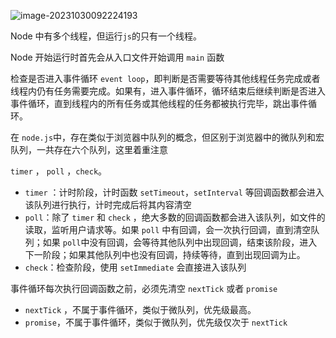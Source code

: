 ![image-20231030092224193](https://mlbzdx.oss-cn-chengdu.aliyuncs.com/image-20231030092224193.png)

Node 中有多个线程，但运行`js`的只有一个线程。

Node 开始运行时首先会从入口文件开始调用 `main` 函数

检查是否进入事件循环 `event loop`，即判断是否需要等待其他线程任务完成或者线程内仍有任务需要完成。如果有，进入事件循环，循环结束后继续判断是否进入事件循环，直到线程内的所有任务或其他线程的任务都被执行完毕，跳出事件循环。

在 `node.js`中，存在类似于浏览器中队列的概念，但区别于浏览器中的微队列和宏队列，一共存在六个队列，这里着重注意

`timer` ， `poll` ，`check`。

* `timer` ：计时阶段，计时函数 `setTimeout`，`setInterval` 等回调函数都会进入该队列进行执行，计时完成后将其内容清空
* `poll`：除了 `timer` 和 `check` ，绝大多数的回调函数都会进入该队列，如文件的读取，监听用户请求等。如果 `poll` 中有回调，会一次执行回调，直到清空队列；如果 `poll`中没有回调，会等待其他队列中出现回调，结束该阶段，进入下一阶段；如果其他队列中也没有回调，持续等待，直到出现回调为止。
* `check`：检查阶段，使用 `setImmediate` 会直接进入该队列

事件循环每次执行回调函数之前，必须先清空 `nextTick` 或者 `promise`

* `nextTick` ，不属于事件循环，类似于微队列，优先级最高。
* `promise`，不属于事件循环，类似于微队列，优先级仅次于 `nextTick`